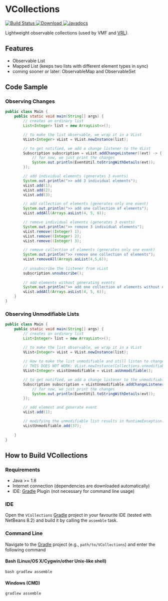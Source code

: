 # VCollections
[![Build Status](https://travis-ci.org/miho/VCollections.svg?branch=master)](https://travis-ci.org/miho/VCollections)[ ![Download](https://api.bintray.com/packages/miho/VCollections/VCollections/images/download.svg) ](https://bintray.com/miho/VCollections/VCollections/_latestVersion) [![Javadocs](https://www.javadoc.io/badge/eu.mihosoft.vcollections/vcollections.svg?color=blue)](https://www.javadoc.io/doc/eu.mihosoft.vcollections/vcollections)


Lightweight observable collections (used by VMF and [VRL](http://vrl-studio.mihosoft.eu)).

## Features
- Observable List
- Mapped List (keeps two lists with different element types in sync)
- coming sooner or later: ObservableMap and ObservableSet

## Code Sample

### Observing Changes

```java
public class Main {
    public static void main(String[] args) {
        // creates an ordinary list
        List<Integer> list = new ArrayList<>();

        // to make the list observable, we wrap it in a VList
        VList<Integer> vList = VList.newInstance(list);

        // to get notified, we add a change listener to the VList
        Subscription subscription = vList.addChangeListener((evt) -> {
            // for now, we just print the changes
            System.out.println(EventUtil.toStringWithDetails(evt));
        });

        // add individual elements (generates 3 events)
        System.out.println(">> add 3 individual elements");
        vList.add(1);
        vList.add(2);
        vList.add(3);

        // add collection of elements (generates only one event)
        System.out.println(">> add one collection of elements");
        vList.addAll(Arrays.asList(4, 5, 6));

        // remove individual elements (generates 3 events)
        System.out.println(">> remove 3 individual elements");
        vList.remove((Integer) 1);
        vList.remove((Integer) 2);
        vList.remove((Integer) 3);

        // remove collection of elements (generates only one event)
        System.out.println(">> remove one collection of elements");
        vList.removeAll(Arrays.asList(4,5,6));
        
        // unsubscribe the listener from vList
        subscription.unsubscribe();
        
        // add elements without generating events
        System.out.println(">> add one collection of elements without notification");
        vList.addAll(Arrays.asList(4, 5, 6));
    }
}
```

### Observing Unmodifiable Lists

```java
public class Main {
    public static void main(String[] args) {
        // creates an ordinary list
        List<Integer> list = new ArrayList<>();

        // to make the list observable, we wrap it in a VList
        VList<Integer> vList = VList.newInstance(list);
        
        // How to make the list unmodifiable and still listen to changes?
        // THIS DOES NOT WORK: VList.newInstance(Collections.unmodifiableList(list));
        VList<Integer> vListUnmodifiable = vList.asUnmodifiable();

        // to get notified, we add a change listener to the unmodifiable VList
        Subscription subscription = vListUnmodifiable.addChangeListener((evt) -> {
            // for now, we just print the changes
            System.out.println(EventUtil.toStringWithDetails(evt));
        });

        // add element and generate event
        vList.add(1);

        // modifying the unmodifiable list results in RuntimeException...
        vListUnmodifiable.add(37);
        
    }
}
```

## How to Build VCollections

### Requirements

- Java >= 1.8
- Internet connection (dependencies are downloaded automatically)
- IDE: [Gradle](http://www.gradle.org/) Plugin (not necessary for command line usage)

### IDE

Open the `VCollections` [Gradle](http://www.gradle.org/) project in your favourite IDE (tested with NetBeans 8.2) and build it
by calling the `assemble` task.

### Command Line

Navigate to the [Gradle](http://www.gradle.org/) project (e.g., `path/to/VCollections`) and enter the following command

#### Bash (Linux/OS X/Cygwin/other Unix-like shell)

    bash gradlew assemble
    
#### Windows (CMD)

    gradlew assemble

